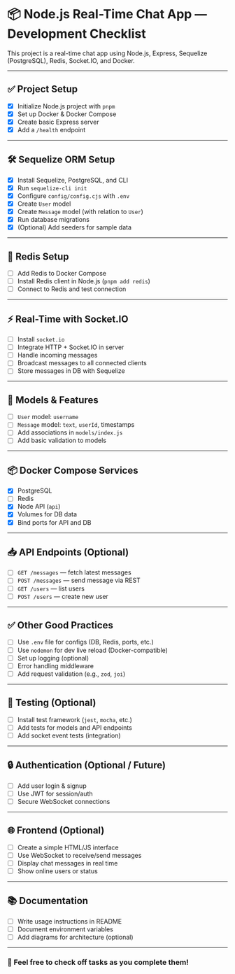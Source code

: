 # 📦 Node.js Real-Time Chat App — Development Checklist

This project is a real-time chat app using Node.js, Express, Sequelize (PostgreSQL), Redis, Socket.IO, and Docker.

---

## ✅ Project Setup

- [x] Initialize Node.js project with `pnpm`
- [x] Set up Docker & Docker Compose
- [x] Create basic Express server
- [x] Add a `/health` endpoint

---

## 🛠️ Sequelize ORM Setup

- [x] Install Sequelize, PostgreSQL, and CLI
- [x] Run `sequelize-cli init`
- [x] Configure `config/config.cjs` with `.env`
- [x] Create `User` model
- [x] Create `Message` model (with relation to `User`)
- [x] Run database migrations
- [x] (Optional) Add seeders for sample data

---

## 🧠 Redis Setup

- [ ] Add Redis to Docker Compose
- [ ] Install Redis client in Node.js (`pnpm add redis`)
- [ ] Connect to Redis and test connection

---

## ⚡ Real-Time with Socket.IO

- [ ] Install `socket.io`
- [ ] Integrate HTTP + Socket.IO in server
- [ ] Handle incoming messages
- [ ] Broadcast messages to all connected clients
- [ ] Store messages in DB with Sequelize

---

## 🧱 Models & Features

- [ ] `User` model: `username`
- [ ] `Message` model: `text`, `userId`, timestamps
- [ ] Add associations in `models/index.js`
- [ ] Add basic validation to models

---

## 📦 Docker Compose Services

- [x] PostgreSQL
- [ ] Redis
- [x] Node API (`api`)
- [x] Volumes for DB data
- [x] Bind ports for API and DB

---

## 📥 API Endpoints (Optional)

- [ ] `GET /messages` — fetch latest messages
- [ ] `POST /messages` — send message via REST
- [ ] `GET /users` — list users
- [ ] `POST /users` — create new user

---

## ✅ Other Good Practices

- [ ] Use `.env` file for configs (DB, Redis, ports, etc.)
- [ ] Use `nodemon` for dev live reload (Docker-compatible)
- [ ] Set up logging (optional)
- [ ] Error handling middleware
- [ ] Add request validation (e.g., `zod`, `joi`)

---

## 🧪 Testing (Optional)

- [ ] Install test framework (`jest`, `mocha`, etc.)
- [ ] Add tests for models and API endpoints
- [ ] Add socket event tests (integration)

---

## 🔒 Authentication (Optional / Future)

- [ ] Add user login & signup
- [ ] Use JWT for session/auth
- [ ] Secure WebSocket connections

---

## 🌐 Frontend (Optional)

- [ ] Create a simple HTML/JS interface
- [ ] Use WebSocket to receive/send messages
- [ ] Display chat messages in real time
- [ ] Show online users or status

---

## 📚 Documentation

- [ ] Write usage instructions in README
- [ ] Document environment variables
- [ ] Add diagrams for architecture (optional)

---

### 💬 Feel free to check off tasks as you complete them!
